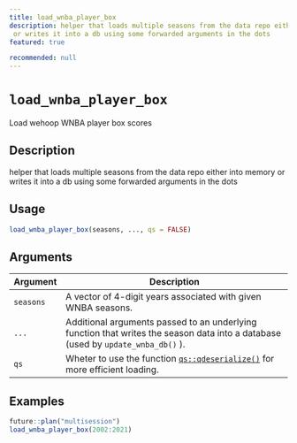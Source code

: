 ```yaml
---
title: load_wnba_player_box
description: helper that loads multiple seasons from the data repo either into memory
 or writes it into a db using some forwarded arguments in the dots
featured: true

recommended: null
---
```

# `load_wnba_player_box`

Load wehoop WNBA player box scores


## Description

helper that loads multiple seasons from the data repo either into memory
 or writes it into a db using some forwarded arguments in the dots


## Usage

```r
load_wnba_player_box(seasons, ..., qs = FALSE)
```


## Arguments

Argument      |Description
------------- |----------------
`seasons`     |     A vector of 4-digit years associated with given WNBA seasons.
`...`     |     Additional arguments passed to an underlying function that writes the season data into a database (used by `update_wnba_db()` ).
`qs`     |     Wheter to use the function [`qs::qdeserialize()`](#qs::qdeserialize()) for more efficient loading.


## Examples

```r
future::plan("multisession")
load_wnba_player_box(2002:2021)
```
